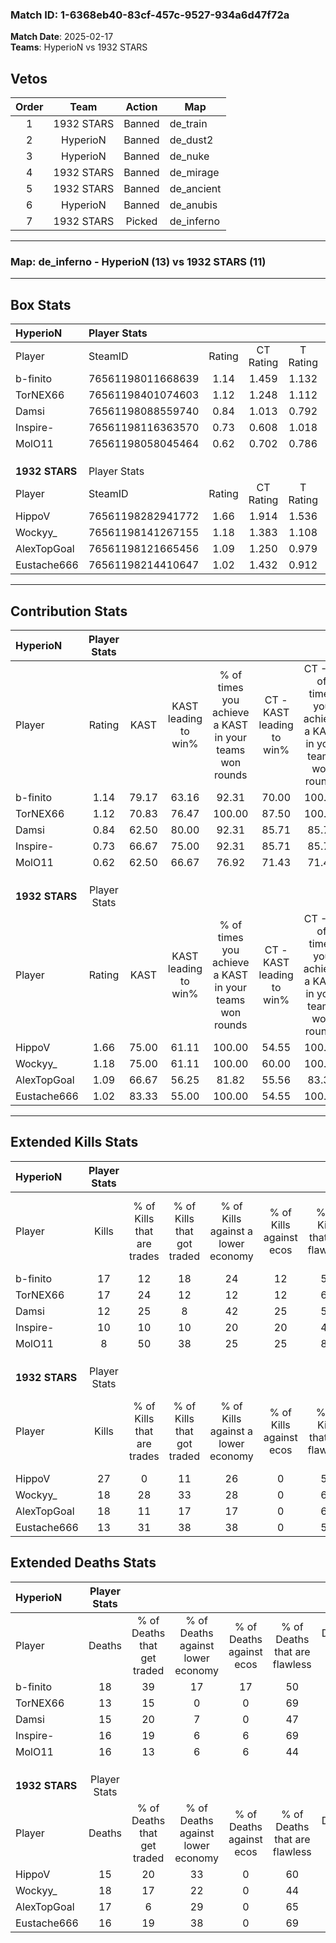 ### Match ID: 1-6368eb40-83cf-457c-9527-934a6d47f72a  
**Match Date**: 2025-02-17  
**Teams**: HyperioN vs 1932 STARS  

## Vetos  

| Order | Team | Action | Map |
| :---: | :--: | :----: | --- |
| 1 | 1932 STARS | Banned | de_train |
| 2 | HyperioN | Banned | de_dust2 |
| 3 | HyperioN | Banned | de_nuke |
| 4 | 1932 STARS | Banned | de_mirage |
| 5 | 1932 STARS | Banned | de_ancient |
| 6 | HyperioN | Banned | de_anubis |
| 7 | 1932 STARS | Picked | de_inferno |

---  

### **Map**: de_inferno - HyperioN (13) vs 1932 STARS (11)  
---  

## Box Stats  

| **HyperioN**   | Player Stats      |        |           |          |       |       |       |         |        |      |     |
| :- | :- | :-: | :-: | :-: | :-: | :-: | :-: | :-: | :-: | :-: | :-: |
| Player         | SteamID           | Rating | CT Rating | T Rating | KAST  |  ADR  | Kills | Assists | Deaths | K/D  | HS% |
| b-finito       | 76561198011668639 |  1.14  |   1.459   |  1.132   | 79.17 | 83.6  |  17   |    5    |   18   | 0.94 | 52  |
| TorNEX66       | 76561198401074603 |  1.12  |   1.248   |  1.112   | 70.83 | 65.8  |  17   |    3    |   13   | 1.31 | 64  |
| Damsi          | 76561198088559740 |  0.84  |   1.013   |  0.792   | 62.50 | 64.6  |  12   |    3    |   15   | 0.80 | 66  |
| Inspire-       | 76561198116363570 |  0.73  |   0.608   |  1.018   | 66.67 | 50.2  |  10   |    5    |   16   | 0.63 | 40  |
| MolO11         | 76561198058045464 |  0.62  |   0.702   |  0.786   | 62.50 | 45.3  |   8   |    5    |   16   | 0.50 | 75  |
|                |                   |        |           |          |       |       |       |         |        |      |     |
|                |                   |        |           |          |       |       |       |         |        |      |     |
|                |                   |        |           |          |       |       |       |         |        |      |     |
| **1932 STARS** | Player Stats      |        |           |          |       |       |       |         |        |      |     |
| Player         | SteamID           | Rating | CT Rating | T Rating | KAST  |  ADR  | Kills | Assists | Deaths | K/D  | HS% |
| HippoV         | 76561198282941772 |  1.66  |   1.914   |  1.536   | 75.00 | 119.5 |  27   |    6    |   15   | 1.80 | 59  |
| Wockyy_        | 76561198141267155 |  1.18  |   1.383   |  1.108   | 75.00 | 89.8  |  18   |    8    |   18   | 1.00 | 66  |
| AlexTopGoal    | 76561198121665456 |  1.09  |   1.250   |  0.979   | 66.67 | 76.1  |  18   |    7    |   17   | 1.06 | 33  |
| Eustache666    | 76561198214410647 |  1.02  |   1.432   |  0.912   | 83.33 | 66.0  |  13   |    6    |   16   | 0.81 | 53  |
---  

## Contribution Stats  

| **HyperioN**   | Player Stats |       |                      |                                                        |                           |                                                             |                          |                                                            |
| :- | :-: | :-: | :-: | :-: | :-: | :-: | :-: | :-: |
| Player         |    Rating    | KAST  | KAST leading to win% | % of times you achieve a KAST in your teams won rounds | CT - KAST leading to win% | CT - % of times you achieve a KAST in your teams won rounds | T - KAST leading to win% | T - % of times you achieve a KAST in your teams won rounds |
| b-finito       |     1.14     | 79.17 |        63.16         |                         92.31                          |           70.00           |                           100.00                            |          55.56           |                           83.33                            |
| TorNEX66       |     1.12     | 70.83 |        76.47         |                         100.00                         |           87.50           |                           100.00                            |          66.67           |                           100.00                           |
| Damsi          |     0.84     | 62.50 |        80.00         |                         92.31                          |           85.71           |                            85.71                            |          75.00           |                           100.00                           |
| Inspire-       |     0.73     | 66.67 |        75.00         |                         92.31                          |           85.71           |                            85.71                            |          66.67           |                           100.00                           |
| MolO11         |     0.62     | 62.50 |        66.67         |                         76.92                          |           71.43           |                            71.43                            |          62.50           |                           83.33                            |
|                |              |       |                      |                                                        |                           |                                                             |                          |                                                            |
|                |              |       |                      |                                                        |                           |                                                             |                          |                                                            |
|                |              |       |                      |                                                        |                           |                                                             |                          |                                                            |
| **1932 STARS** | Player Stats |       |                      |                                                        |                           |                                                             |                          |                                                            |
| Player         |    Rating    | KAST  | KAST leading to win% | % of times you achieve a KAST in your teams won rounds | CT - KAST leading to win% | CT - % of times you achieve a KAST in your teams won rounds | T - KAST leading to win% | T - % of times you achieve a KAST in your teams won rounds |
| HippoV         |     1.66     | 75.00 |        61.11         |                         100.00                         |           54.55           |                           100.00                            |          71.43           |                           100.00                           |
| Wockyy_        |     1.18     | 75.00 |        61.11         |                         100.00                         |           60.00           |                           100.00                            |          62.50           |                           100.00                           |
| AlexTopGoal    |     1.09     | 66.67 |        56.25         |                         81.82                          |           55.56           |                            83.33                            |          57.14           |                           80.00                            |
| Eustache666    |     1.02     | 83.33 |        55.00         |                         100.00                         |           54.55           |                           100.00                            |          55.56           |                           100.00                           |
---  

## Extended Kills Stats  

| **HyperioN**   | Player Stats |                            |                            |                                    |                         |                              |                                 |                                       |                    |           |
| :- | :-: | :-: | :-: | :-: | :-: | :-: | :-: | :-: | :-: | :-: |
| Player         |    Kills     | % of Kills that are trades | % of Kills that got traded | % of Kills against a lower economy | % of Kills against ecos | % of Kills that are flawless | % of Kills that are close duels | % of Kills that are assisted by flash | Pistol Round Kills | AWP Kills |
| b-finito       |      17      |             12             |             18             |                 24                 |           12            |              59              |                0                |                  12                   |         0          |     0     |
| TorNEX66       |      17      |             24             |             12             |                 12                 |           12            |              65              |                0                |                   6                   |         5          |     0     |
| Damsi          |      12      |             25             |             8              |                 42                 |           25            |              58              |                8                |                   0                   |         2          |     1     |
| Inspire-       |      10      |             10             |             10             |                 20                 |           20            |              40              |               20                |                  10                   |         0          |     2     |
| MolO11         |      8       |             50             |             38             |                 25                 |           25            |              88              |               13                |                   0                   |         1          |     0     |
|                |              |                            |                            |                                    |                         |                              |                                 |                                       |                    |           |
|                |              |                            |                            |                                    |                         |                              |                                 |                                       |                    |           |
|                |              |                            |                            |                                    |                         |                              |                                 |                                       |                    |           |
| **1932 STARS** | Player Stats |                            |                            |                                    |                         |                              |                                 |                                       |                    |           |
| Player         |    Kills     | % of Kills that are trades | % of Kills that got traded | % of Kills against a lower economy | % of Kills against ecos | % of Kills that are flawless | % of Kills that are close duels | % of Kills that are assisted by flash | Pistol Round Kills | AWP Kills |
| HippoV         |      27      |             0              |             11             |                 26                 |            0            |              52              |                7                |                   7                   |         2          |     3     |
| Wockyy_        |      18      |             28             |             33             |                 28                 |            0            |              61              |               22                |                   6                   |         3          |     0     |
| AlexTopGoal    |      18      |             11             |             17             |                 17                 |            0            |              61              |               17                |                   0                   |         0          |    10     |
| Eustache666    |      13      |             31             |             38             |                 38                 |            0            |              54              |                8                |                   8                   |         2          |     0     |
## Extended Deaths Stats  

| **HyperioN**   | Player Stats |                             |                                   |                          |                               |                            |                           |               |
| :- | :-: | :-: | :-: | :-: | :-: | :-: | :-: | :-: |
| Player         |    Deaths    | % of Deaths that get traded | % of Deaths against lower economy | % of Deaths against ecos | % of Deaths that are flawless | % of Deaths that are close | % of Deaths while blinded | Deaths to AWP |
| b-finito       |      18      |             39              |                17                 |            17            |              50               |             17             |            11             |       1       |
| TorNEX66       |      13      |             15              |                 0                 |            0             |              69               |             8              |             0             |       3       |
| Damsi          |      15      |             20              |                 7                 |            0             |              47               |             13             |            13             |       0       |
| Inspire-       |      16      |             19              |                 6                 |            6             |              69               |             6              |             0             |       4       |
| MolO11         |      16      |             13              |                 6                 |            6             |              44               |             19             |             0             |       5       |
|                |              |                             |                                   |                          |                               |                            |                           |               |
|                |              |                             |                                   |                          |                               |                            |                           |               |
|                |              |                             |                                   |                          |                               |                            |                           |               |
| **1932 STARS** | Player Stats |                             |                                   |                          |                               |                            |                           |               |
| Player         |    Deaths    | % of Deaths that get traded | % of Deaths against lower economy | % of Deaths against ecos | % of Deaths that are flawless | % of Deaths that are close | % of Deaths while blinded | Deaths to AWP |
| HippoV         |      15      |             20              |                33                 |            0             |              60               |             7              |             0             |       2       |
| Wockyy_        |      18      |             17              |                22                 |            0             |              44               |             0              |             6             |       1       |
| AlexTopGoal    |      17      |              6              |                29                 |            0             |              65               |             6              |            12             |       0       |
| Eustache666    |      16      |             19              |                38                 |            0             |              69               |             13             |             6             |       0       |
